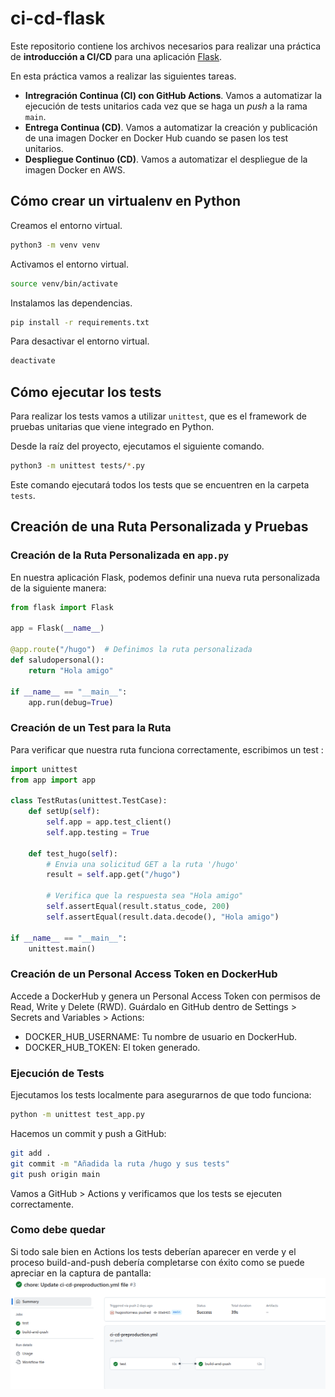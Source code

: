 # ci-cd-flask

Este repositorio contiene los archivos necesarios para realizar una práctica de
**introducción a CI/CD** para una aplicación [Flask][1].

En esta práctica vamos a realizar las siguientes tareas.

- **Intregración Continua (CI) con GitHub Actions**. Vamos a automatizar la ejecución de
  tests unitarios cada vez que se haga un _push_ a la rama `main`.
- **Entrega Continua (CD)**. Vamos a automatizar la creación y publicación de
  una imagen Docker en Docker Hub cuando se pasen los test unitarios.
- **Despliegue Continuo (CD)**. Vamos a automatizar el despliegue de la imagen
  Docker en AWS.

## Cómo crear un virtualenv en Python

Creamos el entorno virtual.

```bash
python3 -m venv venv
```

Activamos el entorno virtual.

```bash
source venv/bin/activate
```

Instalamos las dependencias.

```bash
pip install -r requirements.txt
```

Para desactivar el entorno virtual.

```bash
deactivate
```

## Cómo ejecutar los tests

Para realizar los tests vamos a utilizar `unittest`, que es el framework de
pruebas unitarias que viene integrado en Python.

Desde la raíz del proyecto, ejecutamos el siguiente comando.

```bash
python3 -m unittest tests/*.py
```

Este comando ejecutará todos los tests que se encuentren en la carpeta `tests`.

[1]: https://flask.palletsprojects.com/en/stable/

## Creación de una Ruta Personalizada y Pruebas 

### Creación de la Ruta Personalizada en `app.py`

En nuestra aplicación Flask, podemos definir una nueva ruta personalizada de la siguiente manera:

```python
from flask import Flask

app = Flask(__name__)

@app.route("/hugo")  # Definimos la ruta personalizada
def saludopersonal():
    return "Hola amigo"

if __name__ == "__main__":
    app.run(debug=True)
```

### Creación de un Test para la Ruta
Para verificar que nuestra ruta funciona correctamente, escribimos un test :
```python
import unittest
from app import app

class TestRutas(unittest.TestCase):
    def setUp(self):
        self.app = app.test_client()
        self.app.testing = True

    def test_hugo(self):
        # Envia una solicitud GET a la ruta '/hugo'
        result = self.app.get("/hugo")  

        # Verifica que la respuesta sea "Hola amigo"
        self.assertEqual(result.status_code, 200)  
        self.assertEqual(result.data.decode(), "Hola amigo")  

if __name__ == "__main__":
    unittest.main()
```
### Creación de un Personal Access Token en DockerHub
Accede a DockerHub y genera un Personal Access Token con permisos de Read, Write y Delete (RWD).
Guárdalo en GitHub dentro de Settings > Secrets and Variables > Actions:
- DOCKER_HUB_USERNAME: Tu nombre de usuario en DockerHub.
- DOCKER_HUB_TOKEN: El token generado.

### Ejecución de Tests 
Ejecutamos los tests localmente para asegurarnos de que todo funciona:
```bash
python -m unittest test_app.py
```
Hacemos un commit y push a GitHub:
```bash
git add .
git commit -m "Añadida la ruta /hugo y sus tests"
git push origin main
```
Vamos a GitHub > Actions y verificamos que los tests se ejecuten correctamente.

### Como debe quedar
Si todo sale bien en Actions los tests deberían aparecer en verde y el proceso build-and-push debería completarse con éxito como se puede apreciar en la captura de pantalla:
![Captura de como debe quedar](img/ci-cd.png)